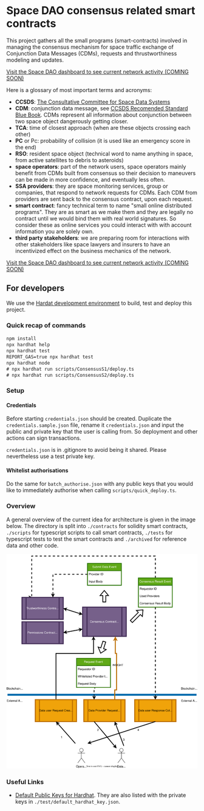 # Space DAO consensus related smart contracts

This project gathers all the small programs (smart-contracts) involved in
managing the consensus mechanism for space traffic exchange of Conjunction Data
Messages (CDMs), requests and thrustworthiness modeling and updates.

[Visit the Space DAO dashboard to see current network activity (COMING SOON)](https://spacedao.ai)


Here is a glossary of most important terms and acronyms:
- **CCSDS**: [The Consultative Committee for Space Data Systems](https://ccsds.org)
- **CDM**: conjunction data message, see [CCSDS Recomended Standard Blue Book](https://public.ccsds.org/Pubs/508x0b1e2c2.pdf).
  CDMs represent all information about conjunction between two space object dangerously getting closer.
- **TCA**: time of closest approach (when are these objects crossing each other)
- **PC** or Pc: probability of collision (it is used like an emergency score in the end)
- **RSO**: resident space object (technical word to name anything in space, from
  active satellites to debris to asteroids)
- **space operators**: part of the network users, space operators mainly benefit
  from CDMs built from consensus so their decision to maneuvers can be made in
  more confidence, and eventually less often.
- **SSA providers**: they are space monitoring services, group or companies,
  that respond to network requests for CDMs. Each CDM from providers are sent
  back to the consensus contract, upon each request.
- **smart contract**: fancy technical term  to name "small online distributed
  programs". They are as smart as we make them and they are legally no contract
  until we would bind them with real world signatures. So consider these as
  online services you could interact with with account information you are
  solely own.
- **third party stakeholders**: we are preparing room for interactions with
  other stakeholders like space lawyers and insurers to have an incentivized
  effect on the business mechanics of the network.

[Visit the Space DAO dashboard to see current network activity (COMING SOON)](https://spacedao.ai)

## For developers 

We use the [Hardat development environment](https://hardhat.org/) to build, test
and deploy this project. 

### Quick recap of commands

```shell
npm install
npx hardhat help
npx hardhat test
REPORT_GAS=true npx hardhat test
npx hardhat node
# npx hardhat run scripts/ConsensusS1/deploy.ts
# npx hardhat run scripts/ConsensusS2/deploy.ts
```

### Setup

#### Credentials

Before starting `credentials.json` should be created. Duplicate the
`credentials.sample.json` file, rename it `credentials.json` and input the
public and private key that the user is calling from. So deployment and other
actions can sign transactions.

`credentials.json` is in .gitignore to avoid being it shared.
Please nevertheless use a test private key.

#### Whitelist authorisations

Do the same for `batch_authorise.json` with any public keys that you would like
to immediately authorise when calling `scripts/quick_deploy.ts`.


### Overview

A general overview of the current idea for architecture is given in the image below. The directory is split into `./contracts` for solidity smart contracts, `./scripts` for typescript scripts to call smart contracts, `./tests` for typescript tests to test the smart contracts and `./archived` for reference data and other code.

![Contract Architecture Figure](./docs/spacedao_stm_architecture.svg "Current architecture")


### Useful Links

- [Default Public Keys for Hardhat](https://hardhat.org/hardhat-network/docs/reference#initial-state). They are also listed with the private keys in `./test/default_hardhat_key.json`.
